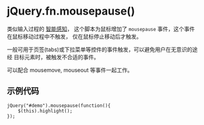 
# jQuery.fn.mousepause()

类似输入过程的 [智能感知](https://github.com/hotoo/RhythmAware.js)，
这个脚本为鼠标增加了 `mousepause` 事件，这个事件在鼠标移动过程中不触发，
仅在鼠标停止移动后才触发。

一般可用于页签(tabs)或下拉菜单等控件的事件触发，可以避免用户在无意识的途经
目标元素时，被触发不合适的事件。

可以配合 mousemove, mouseout 等事件一起工作。

## 示例代码

    jQuery("#demo").mousepause(function(){
        $(this).highlight();
    });
